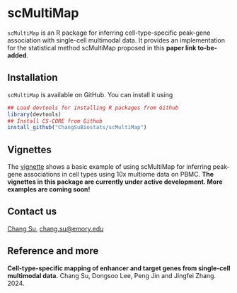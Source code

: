 # scMultiMap

`scMultiMap` is an R package for inferring cell-type-specific peak-gene association with single-cell multimodal data. It provides an implementation for the statistical method scMultiMap proposed in this **paper link to-be-added**.

## Installation

`scMultiMap` is available on GitHub. You can install it using

``` r
## Load devtools for installing R packages from Github
library(devtools)
## Install CS-CORE from Github
install_github("ChangSuBiostats/scMultiMap")
```

## Vignettes

The [vignette](https://changsubiostats.github.io/scMultiMap/articles/scMultiMap.html) shows a basic example of using scMultiMap for inferring peak-gene associations in cell types using 10x multiome data on PBMC. **The vignettes in this package are currently under active development. More examples are coming soon!**

## Contact us

[Chang Su](www.changsu.org), <chang.su@emory.edu>

## Reference and more

**Cell-type-specific mapping of enhancer and target genes from single-cell multimodal data.**
Chang Su, Dongsoo Lee, Peng Jin and Jingfei Zhang. 2024.
